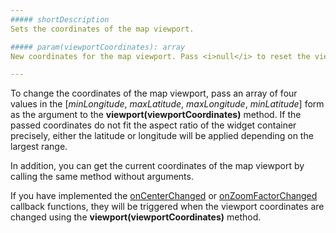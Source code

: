 ```yaml
---
##### shortDescription
Sets the coordinates of the map viewport.

##### param(viewportCoordinates): array
New coordinates for the map viewport. Pass <i>null</i> to reset the viewport.

---
```

To change the coordinates of the map viewport, pass an array of four values in the [*minLongitude*, *maxLatitude*, *maxLongitude*, *minLatitude*] form as the argument to the **viewport(viewportCoordinates)** method. If the passed coordinates do not fit the aspect ratio of the widget container precisely, either the latitude or longitude will be applied depending on the largest range.

In addition, you can get the current coordinates of the map viewport by calling the same method without arguments.

If you have implemented the [onCenterChanged](/api-reference/20%20Data%20Visualization%20Widgets/70%20dxVectorMap/1%20Configuration/onCenterChanged.md '/Documentation/ApiReference/Data_Visualization_Widgets/dxVectorMap/Configuration/#onCenterChanged') or [onZoomFactorChanged](/api-reference/20%20Data%20Visualization%20Widgets/70%20dxVectorMap/1%20Configuration/onZoomFactorChanged.md '/Documentation/ApiReference/Data_Visualization_Widgets/dxVectorMap/Configuration/#onZoomFactorChanged') callback functions, they will be triggered when the viewport coordinates are changed using the **viewport(viewportCoordinates)** method.